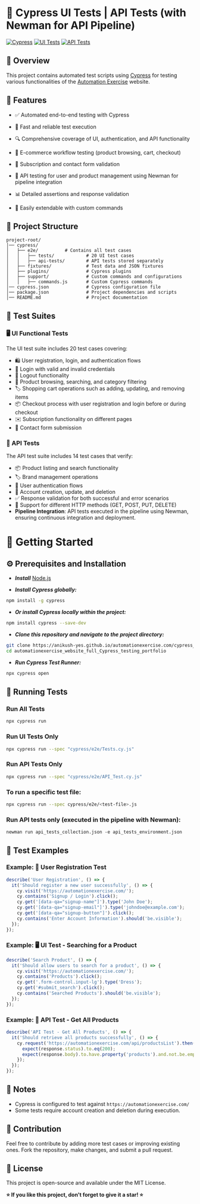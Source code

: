 # 🚀 Cypress UI Tests | API Tests (with Newman for API Pipeline)
[![Cypress](https://img.shields.io/badge/Tested%20with-Cypress-04C38E.svg)](https://www.cypress.io/)
[![UI Tests](https://img.shields.io/badge/UI%20Tests-20%20passing-brightgreen.svg)]() 
[![API Tests](https://img.shields.io/badge/API%20Tests-14%20passing-brightgreen.svg)]()

## 📌 Overview

This project contains automated test scripts using [Cypress](https://www.cypress.io/) for testing various functionalities of the [Automation Exercise](https://automationexercise.com/) website.

## 🌟 Features

- ✅ Automated end-to-end testing with Cypress

- 🚀 Fast and reliable test execution

- 🔍 Comprehensive coverage of UI, authentication, and API functionality

- 🛒 E-commerce workflow testing (product browsing, cart, checkout)

- 📩 Subscription and contact form validation

- 🔄 API testing for user and product management using Newman for pipeline integration

- 📊 Detailed assertions and response validation

- 🔧 Easily extendable with custom commands


## 📂 Project Structure

```
project-root/
│── cypress/
│   ├── e2e/          # Contains all test cases
│   │   ├── tests/            # 20 UI test cases
│   │   ├── api-tests/        # API tests stored separately
│   ├── fixtures/             # Test data and JSON fixtures
│   ├── plugins/              # Cypress plugins
│   ├── support/              # Custom commands and configurations
│   │   ├── commands.js       # Custom Cypress commands
│── cypress.json              # Cypress configuration file
│── package.json              # Project dependencies and scripts
│── README.md                 # Project documentation
```

## 🧪 Test Suites

### 🖥️ UI Functional Tests

The UI test suite includes 20 test cases covering:

- 🛍️ User registration, login, and authentication flows
- 🔑 Login with valid and invalid credentials
- 🚪 Logout functionality
- 🛒 Product browsing, searching, and category filtering
- 🏷️ Shopping cart operations such as adding, updating, and removing items
- 📦 Checkout process with user registration and login before or during checkout
- ✉️ Subscription functionality on different pages
- 📩 Contact form submission

### 🔗 API Tests

The API test suite includes 14 test cases that verify:

- 📦 Product listing and search functionality
- 🏷️ Brand management operations
- 🔐 User authentication flows
- 📝 Account creation, update, and deletion
- ✅ Response validation for both successful and error scenarios
- 🔄 Support for different HTTP methods (GET, POST, PUT, DELETE)
- **Pipeline Integration**: API tests executed in the pipeline using Newman, ensuring continuous integration and deployment.

# 🏁 Getting Started

## ⚙️ Prerequisites and Installation

* ***Install*** [Node.js](https://nodejs.org/)
  
* ***Install Cypress globally:***
```sh
npm install -g cypress
```
* ***Or install Cypress locally within the project:***
```sh
npm install cypress --save-dev
```
* ***Clone this repository and navigate to the project directory:***
```sh
git clone https://anikush-yes.github.io/automationexercise.com/cypress_tests)
cd automationexercise_website_full_Cypress_testing_portfolio
```
* ***Run Cypress Test Runner:***
```sh
npx cypress open
```

## 👟 Running Tests

### Run All Tests

```sh
npx cypress run
```

### Run UI Tests Only

```sh
npx cypress run --spec "cypress/e2e/Tests.cy.js"
```
### Run API Tests Only

```sh
npx cypress run --spec "cypress/e2e/API_Test.cy.js"
```

### To run a specific test file:

```sh
npx cypress run --spec cypress/e2e/<test-file>.js
```
### Run API tests only (executed in the pipeline with Newman):
``` npx cypress run --spec "cypress/e2e/API_Test.cy.js"
newman run api_tests_collection.json -e api_tests_environment.json
```

## 📝 Test Examples

### Example: 🔐 User Registration Test

```javascript
describe('User Registration', () => {
  it('Should register a new user successfully', () => {
    cy.visit('https://automationexercise.com/');
    cy.contains('Signup / Login').click();
    cy.get('[data-qa="signup-name"]').type('John Doe');
    cy.get('[data-qa="signup-email"]').type('johndoe@example.com');
    cy.get('[data-qa="signup-button"]').click();
    cy.contains('Enter Account Information').should('be.visible');
  });
});
```

### Example: 🖥️ UI Test - Searching for a Product

```javascript
describe('Search Product', () => {
  it('Should allow users to search for a product', () => {
    cy.visit('https://automationexercise.com/');
    cy.contains('Products').click();
    cy.get('.form-control.input-lg').type('Dress');
    cy.get('#submit_search').click();
    cy.contains('Searched Products').should('be.visible');
  });
});
```

### Example: 🔗 API Test - Get All Products

```javascript
describe('API Test - Get All Products', () => {
  it('Should retrieve all products successfully', () => {
    cy.request('https://automationexercise.com/api/productsList').then((response) => {
      expect(response.status).to.eq(200);
      expect(response.body).to.have.property('products').and.not.be.empty;
    });
  });
});
```

## 📌 Notes

- Cypress is configured to test against `https://automationexercise.com/`
- Some tests require account creation and deletion during execution.

## 🤝 Contribution

Feel free to contribute by adding more test cases or improving existing ones. Fork the repository, make changes, and submit a pull request.

## 📜 License

This project is open-source and available under the MIT License.

**⭐ If you like this project, don't forget to give it a star! ⭐** 



